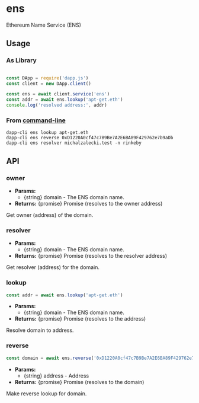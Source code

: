 # <pkg-id>ens</pkg-id>

<pkg-title>Ethereum Name Service (ENS)</pkg-title>

## Usage

### As Library
```javascript

const DApp = require('dapp.js')
const client = new DApp.client()

const ens = await client.service('ens')
const addr = await ens.lookup('apt-get.eth')
console.log('resolved address:', addr)

```

### From [command-line](/cli)

```
dapp-cli ens lookup apt-get.eth
dapp-cli ens reverse 0xD1220A0cf47c7B9Be7A2E6BA89F429762e7b9aDb
dapp-cli ens resolver michalzalecki.test -n rinkeby
```

## API

<pkg-api>

### owner

* **Params:** 
  * {string} domain - The ENS domain name. 
* **Returns:** {promise} Promise (resolves to the owner address)

Get owner (address) of the domain.


### resolver

* **Params:** 
  * {string} domain - The ENS domain name. 
* **Returns:** {promise} Promise (resolves to the resolver address)

Get resolver (address) for the domain.


### lookup

```js
const addr = await ens.lookup('apt-get.eth')
```

* **Params:** 
  * {string} domain - The ENS domain name. 
* **Returns:** {promise} Promise (resolves to the address)

Resolve domain to address.


### reverse

```js
const domain = await ens.reverse('0xD1220A0cf47c7B9Be7A2E6BA89F429762e7b9aDb')
```

* **Params:** 
  * {string} address - Address 
* **Returns:** {promise} Promise (resolves to the domain)

Make reverse lookup for domain.
</pkg-api>
